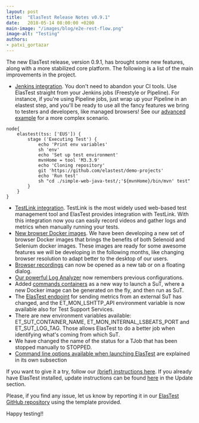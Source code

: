 ```yaml
---
layout: post
title:  "ElasTest Release Notes v0.9.1"
date:   2018-05-14 08:00:00 +0200
main-image: "/images/blog/e2e-rest-flow.png"
image-alt: "Testing"
authors:
- patxi_gortazar
---
```


The new ElasTest release, version 0.9.1, has brought some new features, along with a more stabilized core platform. The following is a list of the main improvements in the project.

* [Jenkins integration](/docs/jenkins/). You don't need to abandon your CI tools. Use ElasTest straight from your Jenkins jobs (Freestyle or Pipeline). For instance, if you're using Pipeline jobs, just wrap up your Pipeline in an elastest step, and you'll be ready to use all the fancy features we bring to testers and developers, like managed browsers! See our [advanced example](/docs/jenkins/advanced-example/) for a more complex scenario.

```
node{
    elastest(tss: ['EUS']) {
        stage ('Executing Test') {
            echo 'Print env variables'
            sh 'env'
            echo 'Set up test environment'
            mvnHome = tool 'M3.3.9'
            echo 'Cloning repository'
            git 'https://github.com/elastest/demo-projects'
            echo 'Run test'
            sh "cd ./simple-web-java-test/;'${mvnHome}/bin/mvn' test"
        }
    }
}
```

* [TestLink integration](https://elastest.io/docs/testlink/). TestLink is the most widely used web-based test management tool and ElasTest provides integration with TestLink. With this integration now you can easily record videos and gather logs and metrics when manually running your tests.
* [New browser Docker images](https://hub.docker.com/u/elastestbrowsers/). We have been developing a new set of browser Docker images that brings the benefits of both Selenoid and Selenium docker images. These images are ready for some awesome features we will be developing in the following months, like changing browser resolution to adapt better to the desktop of our users.
* [Browser recordings](https://elastest.io/docs/web-browsers/manual-browsers/) can now be opened as a new tab or on a floating dialog.
* [Our powerful Log Analyzer](https://elastest.io/docs/log-analyzer/) now remembers previous configurations.
* Added [commands containers](https://elastest.io/docs/testing/sut/) as a new way to launch a SuT, where a new Docker image can be generated on the fly, and then run as SuT.
* The [ElasTest endpoint](https://elastest.io/docs/testing/environment-variables/) for sending metrics from an external SuT has changed, and the ET_MON_LSHTTP_API environment variable is now available also for Test Support Services.
* There are new environment variables available: ET_SUT_CONTAINER_NAME, ET_MON_INTERNAL_LSBEATS_PORT and ET_SUT_LOG_TAG. Those allows ElasTest to do a better job when identifying what's coming from which SuT.
* We have changed the name of the status for a TJob that has been stopped manually to STOPPED.
* [Command line options available when launching ElasTest](https://elastest.io/docs/try-elastest/) are explained in its own subsection

If you want to give it a try, follow our [(brief) instructions here](https://elastest.io/docs/try-elastest/). If you already have ElasTest installed, update instructions can be found [here](https://elastest.io/docs/try-elastest/) in the Update section.

Please, if you find any issue, let us know by reporting it in our [ElasTest GitHub repository](https://github.com/elastest/elastest) using the template provided.

Happy testing!!